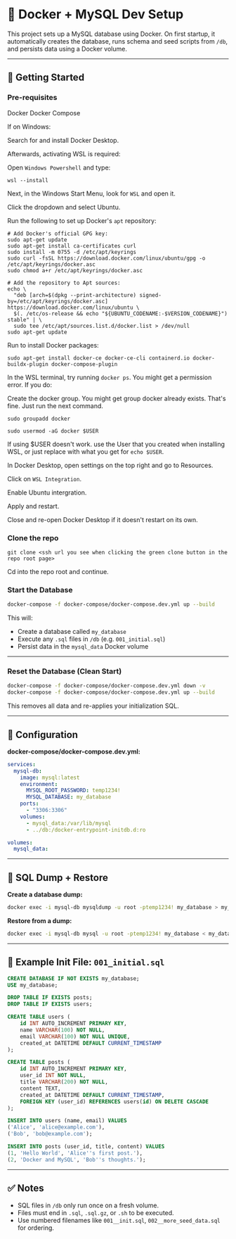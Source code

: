 # 🐳 Docker + MySQL Dev Setup

This project sets up a MySQL database using Docker. On first startup, it automatically creates the database, runs schema and seed scripts from `/db`, and persists data using a Docker volume.

---

## 🚀 Getting Started

### Pre-requisites

Docker
Docker Compose

If on Windows:

Search for and install Docker Desktop.

Afterwards, activating WSL is required:

Open `Windows Powershell` and type:

```
wsl --install
```

Next, in the Windows Start Menu, look for `WSL` and open it.

Click the dropdown and select Ubuntu.

Run the following to set up Docker's `apt` repository:

```
# Add Docker's official GPG key:
sudo apt-get update
sudo apt-get install ca-certificates curl
sudo install -m 0755 -d /etc/apt/keyrings
sudo curl -fsSL https://download.docker.com/linux/ubuntu/gpg -o /etc/apt/keyrings/docker.asc
sudo chmod a+r /etc/apt/keyrings/docker.asc

# Add the repository to Apt sources:
echo \
  "deb [arch=$(dpkg --print-architecture) signed-by=/etc/apt/keyrings/docker.asc] https://download.docker.com/linux/ubuntu \
  $(. /etc/os-release && echo "${UBUNTU_CODENAME:-$VERSION_CODENAME}") stable" | \
  sudo tee /etc/apt/sources.list.d/docker.list > /dev/null
sudo apt-get update
```

Run to install Docker packages:

```
sudo apt-get install docker-ce docker-ce-cli containerd.io docker-buildx-plugin docker-compose-plugin
```

In the WSL terminal, try running `docker ps`. You might get a permission error. If you do:

Create the docker group. You might get group docker already exists. That's fine. Just run the next command.
```
sudo groupadd docker

sudo usermod -aG docker $USER
```

If using $USER doesn't work. use the User that you created when installing WSL, or just replace with what you get
for `echo $USER`.

In Docker Desktop, open settings on the top right and go to Resources.

Click on `WSL Integration`.

Enable Ubuntu intergration.

Apply and restart.

Close and re-open Docker Desktop if it doesn't restart on its own.

### Clone the repo

```
git clone <ssh url you see when clicking the green clone button in the repo root page>
```

Cd into the repo root and continue.


### Start the Database

```bash
docker-compose -f docker-compose/docker-compose.dev.yml up --build
```

This will:
- Create a database called `my_database`
- Execute any `.sql` files in `/db` (e.g. `001_initial.sql`)
- Persist data in the `mysql_data` Docker volume

---

### Reset the Database (Clean Start)

```bash
docker-compose -f docker-compose/docker-compose.dev.yml down -v
docker-compose -f docker-compose/docker-compose.dev.yml up --build
```

This removes all data and re-applies your initialization SQL.

---

## 🧱 Configuration

**docker-compose/docker-compose.dev.yml:**

```yaml
services:
  mysql-db:
    image: mysql:latest
    environment:
      MYSQL_ROOT_PASSWORD: temp1234!
      MYSQL_DATABASE: my_database
    ports:
      - "3306:3306"
    volumes:
      - mysql_data:/var/lib/mysql
      - ../db:/docker-entrypoint-initdb.d:ro

volumes:
  mysql_data:
```

---

## 🧪 SQL Dump + Restore

**Create a database dump:**

```bash
docker exec -i mysql-db mysqldump -u root -ptemp1234! my_database > my_database_dump.sql
```

**Restore from a dump:**

```bash
docker exec -i mysql-db mysql -u root -ptemp1234! my_database < my_database_dump.sql
```

---

## 📝 Example Init File: `001_initial.sql`

```sql
CREATE DATABASE IF NOT EXISTS my_database;
USE my_database;

DROP TABLE IF EXISTS posts;
DROP TABLE IF EXISTS users;

CREATE TABLE users (
    id INT AUTO_INCREMENT PRIMARY KEY,
    name VARCHAR(100) NOT NULL,
    email VARCHAR(100) NOT NULL UNIQUE,
    created_at DATETIME DEFAULT CURRENT_TIMESTAMP
);

CREATE TABLE posts (
    id INT AUTO_INCREMENT PRIMARY KEY,
    user_id INT NOT NULL,
    title VARCHAR(200) NOT NULL,
    content TEXT,
    created_at DATETIME DEFAULT CURRENT_TIMESTAMP,
    FOREIGN KEY (user_id) REFERENCES users(id) ON DELETE CASCADE
);

INSERT INTO users (name, email) VALUES
('Alice', 'alice@example.com'),
('Bob', 'bob@example.com');

INSERT INTO posts (user_id, title, content) VALUES
(1, 'Hello World', 'Alice''s first post.'),
(2, 'Docker and MySQL', 'Bob''s thoughts.');
```

---

## ✅ Notes

- SQL files in `/db` only run once on a fresh volume.
- Files must end in `.sql`, `.sql.gz`, or `.sh` to be executed.
- Use numbered filenames like `001__init.sql`, `002__more_seed_data.sql` for ordering.

